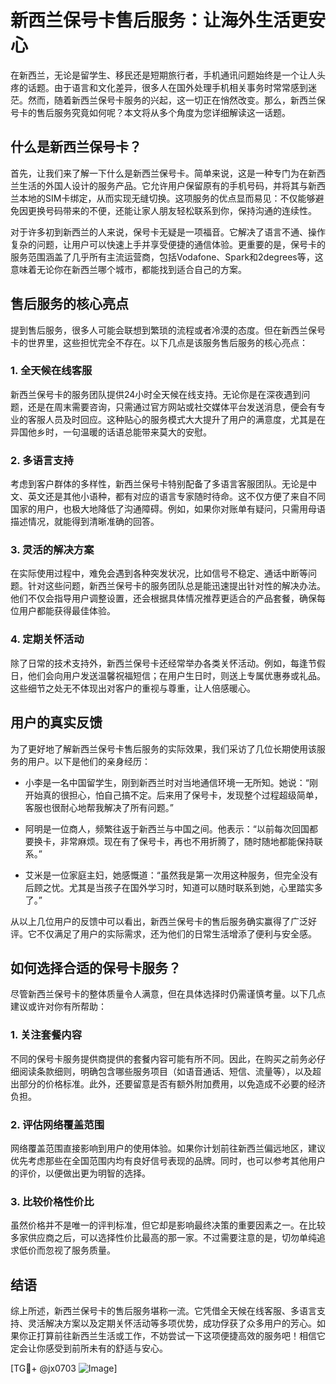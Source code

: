 # 新西兰保号卡售后服务：让海外生活更安心

在新西兰，无论是留学生、移民还是短期旅行者，手机通讯问题始终是一个让人头疼的话题。由于语言和文化差异，很多人在国外处理手机相关事务时常常感到迷茫。然而，随着新西兰保号卡服务的兴起，这一切正在悄然改变。那么，新西兰保号卡的售后服务究竟如何呢？本文将从多个角度为您详细解读这一话题。

## 什么是新西兰保号卡？

首先，让我们来了解一下什么是新西兰保号卡。简单来说，这是一种专门为在新西兰生活的外国人设计的服务产品。它允许用户保留原有的手机号码，并将其与新西兰本地的SIM卡绑定，从而实现无缝切换。这项服务的优点显而易见：不仅能够避免因更换号码带来的不便，还能让家人朋友轻松联系到你，保持沟通的连续性。

对于许多初到新西兰的人来说，保号卡无疑是一项福音。它解决了语言不通、操作复杂的问题，让用户可以快速上手并享受便捷的通信体验。更重要的是，保号卡的服务范围涵盖了几乎所有主流运营商，包括Vodafone、Spark和2degrees等，这意味着无论你在新西兰哪个城市，都能找到适合自己的方案。

## 售后服务的核心亮点

提到售后服务，很多人可能会联想到繁琐的流程或者冷漠的态度。但在新西兰保号卡的世界里，这些担忧完全不存在。以下几点是该服务售后服务的核心亮点：

### 1. **全天候在线客服**

新西兰保号卡的服务团队提供24小时全天候在线支持。无论你是在深夜遇到问题，还是在周末需要咨询，只需通过官方网站或社交媒体平台发送消息，便会有专业的客服人员及时回应。这种贴心的服务模式大大提升了用户的满意度，尤其是在异国他乡时，一句温暖的话语总能带来莫大的安慰。

### 2. **多语言支持**

考虑到客户群体的多样性，新西兰保号卡特别配备了多语言客服团队。无论是中文、英文还是其他小语种，都有对应的语言专家随时待命。这不仅方便了来自不同国家的用户，也极大地降低了沟通障碍。例如，如果你对账单有疑问，只需用母语描述情况，就能得到清晰准确的回答。

### 3. **灵活的解决方案**

在实际使用过程中，难免会遇到各种突发状况，比如信号不稳定、通话中断等问题。针对这些问题，新西兰保号卡的服务团队总是能迅速提出针对性的解决办法。他们不仅会指导用户调整设置，还会根据具体情况推荐更适合的产品套餐，确保每位用户都能获得最佳体验。

### 4. **定期关怀活动**

除了日常的技术支持外，新西兰保号卡还经常举办各类关怀活动。例如，每逢节假日，他们会向用户发送温馨祝福短信；在用户生日时，则送上专属优惠券或礼品。这些细节之处无不体现出对客户的重视与尊重，让人倍感暖心。

## 用户的真实反馈

为了更好地了解新西兰保号卡售后服务的实际效果，我们采访了几位长期使用该服务的用户。以下是他们的亲身经历：

- 小李是一名中国留学生，刚到新西兰时对当地通信环境一无所知。她说：“刚开始真的很担心，怕自己搞不定。后来用了保号卡，发现整个过程超级简单，客服也很耐心地帮我解决了所有问题。”
  
- 阿明是一位商人，频繁往返于新西兰与中国之间。他表示：“以前每次回国都要换卡，非常麻烦。现在有了保号卡，再也不用折腾了，随时随地都能保持联系。”

- 艾米是一位家庭主妇，她感慨道：“虽然我是第一次用这种服务，但完全没有后顾之忧。尤其是当孩子在国外学习时，知道可以随时联系到她，心里踏实多了。”

从以上几位用户的反馈中可以看出，新西兰保号卡的售后服务确实赢得了广泛好评。它不仅满足了用户的实际需求，还为他们的日常生活增添了便利与安全感。

## 如何选择合适的保号卡服务？

尽管新西兰保号卡的整体质量令人满意，但在具体选择时仍需谨慎考量。以下几点建议或许对你有所帮助：

### 1. 关注套餐内容

不同的保号卡服务提供商提供的套餐内容可能有所不同。因此，在购买之前务必仔细阅读条款细则，明确包含哪些服务项目（如语音通话、短信、流量等），以及超出部分的价格标准。此外，还要留意是否有额外附加费用，以免造成不必要的经济负担。

### 2. 评估网络覆盖范围

网络覆盖范围直接影响到用户的使用体验。如果你计划前往新西兰偏远地区，建议优先考虑那些在全国范围内均有良好信号表现的品牌。同时，也可以参考其他用户的评价，以便做出更为明智的选择。

### 3. 比较价格性价比

虽然价格并不是唯一的评判标准，但它却是影响最终决策的重要因素之一。在比较多家供应商之后，可以选择性价比最高的那一家。不过需要注意的是，切勿单纯追求低价而忽视了服务质量。

## 结语

综上所述，新西兰保号卡的售后服务堪称一流。它凭借全天候在线客服、多语言支持、灵活解决方案以及定期关怀活动等多项优势，成功俘获了众多用户的芳心。如果你正打算前往新西兰生活或工作，不妨尝试一下这项便捷高效的服务吧！相信它定会让你感受到前所未有的舒适与安心。

[TG💪+ @jx0703 ![Image](https://github.com/user-attachments/assets/dbca1d08-cadb-493c-b0ec-ad6f7a83f270)]